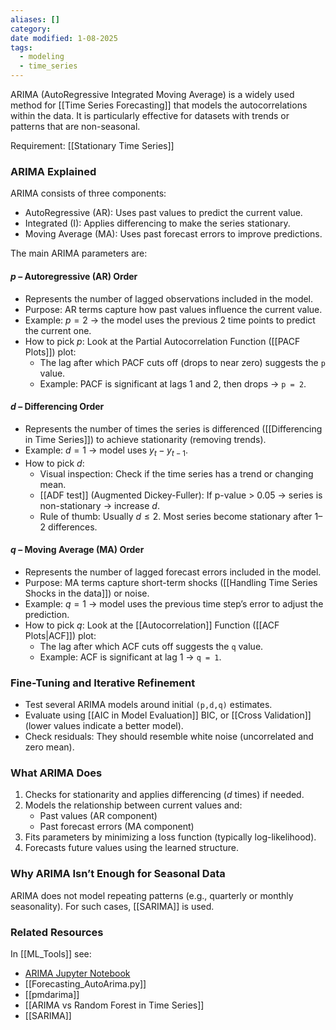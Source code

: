 ```yaml
---
aliases: []
category:
date modified: 1-08-2025
tags:
  - modeling
  - time_series
---
```

ARIMA (AutoRegressive Integrated Moving Average) is a widely used method for [[Time Series Forecasting]] that models the autocorrelations within the data. It is particularly effective for datasets with trends or patterns that are non-seasonal.

Requirement: [[Stationary Time Series]]
### ARIMA Explained

ARIMA consists of three components:

* AutoRegressive (AR): Uses past values to predict the current value.
* Integrated (I): Applies differencing to make the series stationary.
* Moving Average (MA): Uses past forecast errors to improve predictions.

The main ARIMA parameters are:
#### $p$ – Autoregressive (AR) Order

* Represents the number of lagged observations included in the model.
* Purpose: AR terms capture how past values influence the current value.
* Example: $p=2$ -> the model uses the previous 2 time points to predict the current one.
* How to pick $p$: Look at the Partial Autocorrelation Function ([[PACF Plots]]) plot:
  * The lag after which PACF cuts off (drops to near zero) suggests the `p` value.
  * Example: PACF is significant at lags 1 and 2, then drops -> `p = 2`.
#### $d$ – Differencing Order

* Represents the number of times the series is differenced ([[Differencing in Time Series]]) to achieve stationarity (removing trends).
* Example: $d=1$ -> model uses $y_t - y_{t-1}$.
* How to pick $d$:
  * Visual inspection: Check if the time series has a trend or changing mean.
  * [[ADF test]] (Augmented Dickey-Fuller): If p-value > 0.05 -> series is non-stationary -> increase $d$.
  * Rule of thumb: Usually $d ≤ 2$. Most series become stationary after 1–2 differences.
#### $q$ – Moving Average (MA) Order

* Represents the number of lagged forecast errors included in the model.
* Purpose: MA terms capture short-term shocks ([[Handling Time Series Shocks in the data]]) or noise.
* Example: $q=1$ -> model uses the previous time step’s error to adjust the prediction.
* How to pick $q$: Look at the [[Autocorrelation]] Function ([[ACF Plots|ACF]]) plot:
  * The lag after which ACF cuts off suggests the `q` value.
  * Example: ACF is significant at lag 1 -> `q = 1`.

### Fine-Tuning and Iterative Refinement

* Test several ARIMA models around initial `(p,d,q)` estimates.
* Evaluate using [[AIC in Model Evaluation]] BIC, or [[Cross Validation]] (lower values indicate a better model).
* Check residuals: They should resemble white noise (uncorrelated and zero mean).

### What ARIMA Does

1. Checks for stationarity and applies differencing ($d$ times) if needed.
2. Models the relationship between current values and:
   * Past values (AR component)
   * Past forecast errors (MA component)
3. Fits parameters by minimizing a loss function (typically log-likelihood).
4. Forecasts future values using the learned structure.
### Why ARIMA Isn’t Enough for Seasonal Data

ARIMA does not model repeating patterns (e.g., quarterly or monthly seasonality). For such cases, [[SARIMA]] is used.
### Related Resources

In [[ML_Tools]] see:
* [ARIMA Jupyter Notebook](https://github.com/rhyslwells/ML_Tools/blob/main/Explorations/Build/TimeSeries/ARIMA.ipynb)
* [[Forecasting_AutoArima.py]]
* [[pmdarima]]
* [[ARIMA vs Random Forest in Time Series]]
* [[SARIMA]]

